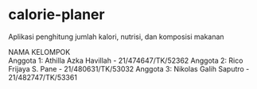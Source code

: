 # calorie-planer
Aplikasi penghitung jumlah kalori, nutrisi, dan komposisi makanan 

NAMA KELOMPOK  
Anggota 1: Athilla Azka Havillah - 21/474647/TK/52362
Anggota 2: Rico Frijaya S. Pane - 21/480631/TK/53032
Anggota 3: Nikolas Galih Saputro - 21/482747/TK/53361  
